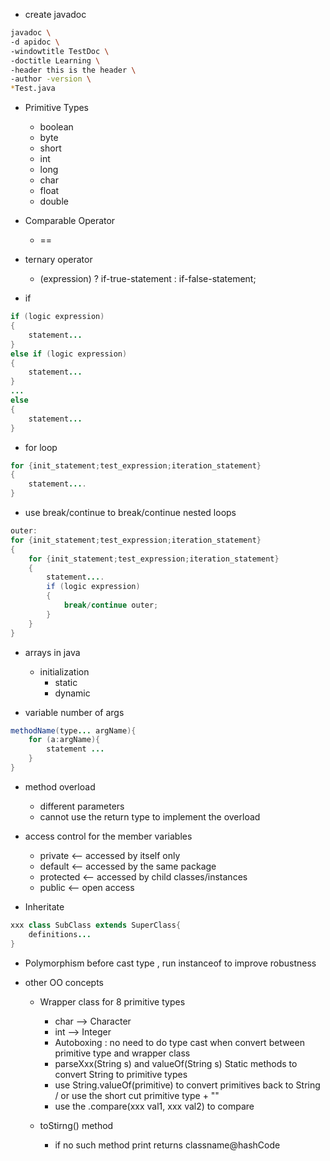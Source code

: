 - create javadoc
```bash
javadoc \
-d apidoc \
-windowtitle TestDoc \
-doctitle Learning \
-header this is the header \
-author -version \
*Test.java
```
- Primitive Types 
	- boolean
	- byte
	- short
	- int
	- long
	- char
	- float
	- double

- Comparable Operator
	- == 

- ternary operator
	- (expression) ? if-true-statement : if-false-statement;

- if
```java
if (logic expression)
{
	statement...
}
else if (logic expression)
{
	statement...
}
...
else 
{
	statement...
}
```

- for loop
```java
for {init_statement;test_expression;iteration_statement}
{
	statement....
}
```

- use break/continue to break/continue nested loops
```java
outer:
for {init_statement;test_expression;iteration_statement}
{
	for {init_statement;test_expression;iteration_statement}
	{
		statement....
		if (logic expression)
		{
			break/continue outer;
		}
	}
}
```

- arrays in java
	- initialization
		- static
		- dynamic

- variable number of args 
```java
methodName(type... argName){
	for (a:argName){
		statement ...
	}
}
```

- method overload
	- different parameters
	- cannot use the return type to implement the overload

- access control for the member variables
	- private <-- accessed by itself only
	- default <-- accessed by the same package
	- protected <-- accessed by child classes/instances
	- public <-- open access

- Inheritate
```java
xxx class SubClass extends SuperClass{
	definitions...
}
```

- Polymorphism
before cast type , run instanceof to improve robustness

- other OO concepts
	- Wrapper class for 8 primitive types
		- char --> Character
		- int --> Integer
		- Autoboxing : no need to do type cast when convert between primitive type and wrapper class
		- parseXxx(String s) and valueOf(String s) Static methods to convert String to primitive types
		- use String.valueOf(primitive) to convert primitives back to String / or use the short cut primitive type + ""
		- use the .compare(xxx val1, xxx val2) to compare

	- toStirng() method
		- if no such method print returns classname@hashCode
